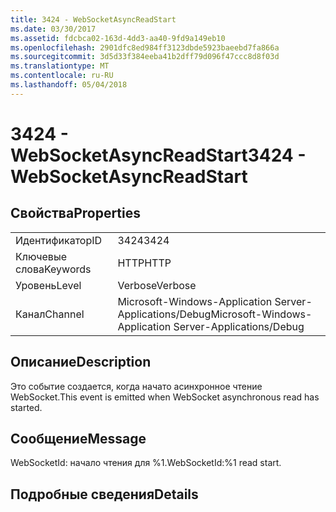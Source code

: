 ```yaml
---
title: 3424 - WebSocketAsyncReadStart
ms.date: 03/30/2017
ms.assetid: fdcbca02-163d-4dd3-aa40-9fd9a149eb10
ms.openlocfilehash: 2901dfc8ed984ff3123dbde5923baeebd7fa866a
ms.sourcegitcommit: 3d5d33f384eeba41b2dff79d096f47ccc8d8f03d
ms.translationtype: MT
ms.contentlocale: ru-RU
ms.lasthandoff: 05/04/2018
---
```

# <a name="3424---websocketasyncreadstart"></a><span data-ttu-id="1a8cf-102">3424 - WebSocketAsyncReadStart</span><span class="sxs-lookup"><span data-stu-id="1a8cf-102">3424 - WebSocketAsyncReadStart</span></span>
## <a name="properties"></a><span data-ttu-id="1a8cf-103">Свойства</span><span class="sxs-lookup"><span data-stu-id="1a8cf-103">Properties</span></span>  
  
|||  
|-|-|  
|<span data-ttu-id="1a8cf-104">Идентификатор</span><span class="sxs-lookup"><span data-stu-id="1a8cf-104">ID</span></span>|<span data-ttu-id="1a8cf-105">3424</span><span class="sxs-lookup"><span data-stu-id="1a8cf-105">3424</span></span>|  
|<span data-ttu-id="1a8cf-106">Ключевые слова</span><span class="sxs-lookup"><span data-stu-id="1a8cf-106">Keywords</span></span>|<span data-ttu-id="1a8cf-107">HTTP</span><span class="sxs-lookup"><span data-stu-id="1a8cf-107">HTTP</span></span>|  
|<span data-ttu-id="1a8cf-108">Уровень</span><span class="sxs-lookup"><span data-stu-id="1a8cf-108">Level</span></span>|<span data-ttu-id="1a8cf-109">Verbose</span><span class="sxs-lookup"><span data-stu-id="1a8cf-109">Verbose</span></span>|  
|<span data-ttu-id="1a8cf-110">Канал</span><span class="sxs-lookup"><span data-stu-id="1a8cf-110">Channel</span></span>|<span data-ttu-id="1a8cf-111">Microsoft-Windows-Application Server-Applications/Debug</span><span class="sxs-lookup"><span data-stu-id="1a8cf-111">Microsoft-Windows-Application Server-Applications/Debug</span></span>|  
  
## <a name="description"></a><span data-ttu-id="1a8cf-112">Описание</span><span class="sxs-lookup"><span data-stu-id="1a8cf-112">Description</span></span>  
 <span data-ttu-id="1a8cf-113">Это событие создается, когда начато асинхронное чтение WebSocket.</span><span class="sxs-lookup"><span data-stu-id="1a8cf-113">This event is emitted when WebSocket asynchronous read has started.</span></span>  
  
## <a name="message"></a><span data-ttu-id="1a8cf-114">Сообщение</span><span class="sxs-lookup"><span data-stu-id="1a8cf-114">Message</span></span>  
 <span data-ttu-id="1a8cf-115">WebSocketId: начало чтения для %1.</span><span class="sxs-lookup"><span data-stu-id="1a8cf-115">WebSocketId:%1 read start.</span></span>  
  
## <a name="details"></a><span data-ttu-id="1a8cf-116">Подробные сведения</span><span class="sxs-lookup"><span data-stu-id="1a8cf-116">Details</span></span>
